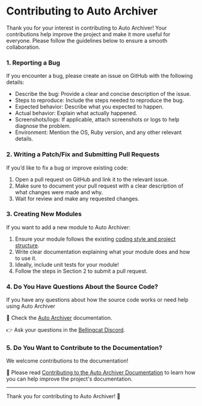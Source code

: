 # Contributing to Auto Archiver

Thank you for your interest in contributing to Auto Archiver! Your contributions help improve the project and make it more useful for everyone. Please follow the guidelines below to ensure a smooth collaboration.

### 1. Reporting a Bug

If you encounter a bug, please create an issue on GitHub with the following details:

* Describe the bug: Provide a clear and concise description of the issue.
* Steps to reproduce: Include the steps needed to reproduce the bug.
* Expected behavior: Describe what you expected to happen.
* Actual behavior: Explain what actually happened.
* Screenshots/logs: If applicable, attach screenshots or logs to help diagnose the problem.
* Environment: Mention the OS, Ruby version, and any other relevant details.

### 2. Writing a Patch/Fix and Submitting Pull Requests

If you’d like to fix a bug or improve existing code:

1. Open a pull request on GitHub and link it to the relevant issue.
2. Make sure to document your pull request with a clear description of what changes were made and why.
3. Wait for review and make any requested changes.

### 3. Creating New Modules

If you want to add a new module to Auto Archiver:

1. Ensure your module follows the existing [coding style and project structure](https://auto-archiver.readthedocs.io/en/development/creating_modules.html).
2. Write clear documentation explaining what your module does and how to use it.
3. Ideally, include unit tests for your module!
4. Follow the steps in Section 2 to submit a pull request.

### 4. Do You Have Questions About the Source Code?

If you have any questions about how the source code works or need help using Auto Archiver

📝 Check the [Auto Archiver](https://auto-archiver.readthedocs.io/en/latest/) documentation.

👉 Ask your questions in the [Bellingcat Discord](https://www.bellingcat.com/follow-bellingcat-on-social-media/).

### 5. Do You Want to Contribute to the Documentation?

We welcome contributions to the documentation!

📖 Please read [Contributing to the Auto Archiver Documentation](https://auto-archiver.readthedocs.io/en/development/docs.html) to learn how you can help improve the project's documentation.

------------------

Thank you for contributing to Auto Archiver! 🚀